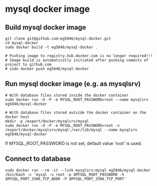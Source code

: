 # mysql docker image

## Build mysql docker image
```
git clone git@github.com:eg5846/mysql-docker.git
cd mysql-docker
sudo docker build -t eg5846/mysql-docker .

# Pushing image to registry.hub.docker.com is no longer required!!!
# Image build is automatically initiated after pushing commits of project to github.com
# sudo docker push eg5846/mysql-docker
```

## Run mysql docker image (e.g. as mysqlsrv)
```
# With database files stored inside the docker container
sudo docker run -d -P -e MYSQL_ROOT_PASSWORD=root --name mysqlsrv eg5846/mysql-docker

# With database files stored outside the docker container on the docker host
mkdir -p /export/docker/mysqlsrv/mysql
sudo docker run -d -P -e MYSQL_ROOT_PASSWORD=root -v /export/docker/mysqlsrv/mysql:/var/lib/mysql --name mysqlsrv eg5846/mysql-docker
```
If MYSQL_ROOT_PASSWORD is not set, default value 'root' is used.

## Connect to database
```
sudo docker run --rm -it --link mysqlsrv:mysql eg5846/mysql-docker /bin/bash -c 'mysql -u root -p $MYSQL_ROOT_PASSWORD -h $MYSQL_PORT_3306_TCP_ADDR -P $MYSQL_PORT_3306_TCP_PORT'
```
